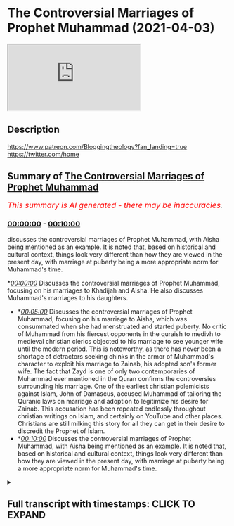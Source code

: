 # The Controversial Marriages of Prophet Muhammad (2021-04-03)

<iframe loading='lazy' src='https://www.youtube.com/embed/rVujj3YWdYU'></iframe>

## Description

https://www.patreon.com/Bloggingtheology?fan_landing=true
https://twitter.com/home

## Summary of [The Controversial Marriages of Prophet Muhammad](https://www.youtube.com/watch?v=rVujj3YWdYU)


*<span style="color:red; font-size:125%">This summary is AI generated - there may be inaccuracies</span>. [](/)*

### [00:00:00](https://www.youtube.com/watch?v=rVujj3YWdYU&t=0) - [00:10:00](https://www.youtube.com/watch?v=rVujj3YWdYU&t=600)

 discusses the controversial marriages of Prophet Muhammad, with Aisha being mentioned as an example. It is noted that, based on historical and cultural context, things look very different than how they are viewed in the present day, with marriage at puberty being a more appropriate norm for Muhammad's time.

**[00:00:00](https://www.youtube.com/watch?v=rVujj3YWdYU&t=0)* Discusses the controversial marriages of Prophet Muhammad, focusing on his marriages to Khadijah and Aisha. He also discusses Muhammad's marriages to his daughters.
* **[00:05:00](https://www.youtube.com/watch?v=rVujj3YWdYU&t=300)* Discusses the controversial marriages of Prophet Muhammad, focusing on his marriage to Aisha, which was consummated when she had menstruated and started puberty. No critic of Muhammad from his fiercest opponents in the quraish to medivh to medieval christian clerics objected to his marriage to see younger wife until the modern period. This is noteworthy, as there has never been a shortage of detractors seeking chinks in the armor of Muhammad's character to exploit his marriage to Zainab, his adopted son's former wife. The fact that Zayd is one of only two contemporaries of Muhammad ever mentioned in the Quran confirms the controversies surrounding his marriage. One of the earliest christian polemicists against Islam, John of Damascus, accused Muhammad of tailoring the Quranic laws on marriage and adoption to legitimize his desire for Zainab. This accusation has been repeated endlessly throughout christian writings on Islam, and certainly on YouTube and other places. Christians are still milking this story for all they can get in their desire to discredit the Prophet of Islam.
* **[00:10:00](https://www.youtube.com/watch?v=rVujj3YWdYU&t=600)* Discusses the controversial marriages of Prophet Muhammad, with Aisha being mentioned as an example. It is noted that, based on historical and cultural context, things look very different than how they are viewed in the present day, with marriage at puberty being a more appropriate norm for Muhammad's time.

<details><summary><h2>Full transcript with timestamps: CLICK TO EXPAND</h2></summary>

[0:00:02](https://youtu.be/rVujj3YWdYU?t=2) Perhaps more than any other feature of the 
prophet Muhammad's life, his marriages have    
[0:00:07](https://youtu.be/rVujj3YWdYU?t=7) proved controversial whether it be the marriage 
to Aisha at a very young age, or his polygamy,    
[0:00:15](https://youtu.be/rVujj3YWdYU?t=15) he married so many wives or his marriage to Zainab 
um this had caused well quite some scandal in some    
[0:00:23](https://youtu.be/rVujj3YWdYU?t=23) western particularly the last marriage to zainab 
has caused scandal almost from the very beginning    
[0:00:29](https://youtu.be/rVujj3YWdYU?t=29) so i just wanted to um look at some expert opinion 
on this from the west from western scholarship and    
[0:00:36](https://youtu.be/rVujj3YWdYU?t=36) i'm just wanted to read from this book called 
'Muhammed A Very Short Introduction, by Jonathan A    
[0:00:42](https://youtu.be/rVujj3YWdYU?t=42) C Brown, and this Very Short Introduction is 
part of a series of books for anyone wanting    
[0:00:48](https://youtu.be/rVujj3YWdYU?t=48) stimulating introductions to a new subject they're 
all written by experts chosen by Oxford University    
[0:00:55](https://youtu.be/rVujj3YWdYU?t=55) Press and they published in more than 25 languages, 
and they cover everything from advertising,    
[0:01:01](https://youtu.be/rVujj3YWdYU?t=61) african history, animal rights, anti-semitism, 
ethics, Galileo, galaxies - you name it they    
[0:01:07](https://youtu.be/rVujj3YWdYU?t=67) cover it! Sociology, socialism, 
theology, United Nations, paganism, cancer,    
[0:01:13](https://youtu.be/rVujj3YWdYU?t=73) the Vikings, witchcraft, you name it it's covered. 
So they picked a top expert to write this    
[0:01:20](https://youtu.be/rVujj3YWdYU?t=80) uh little book on Muhammad, and I do recommend it 
it's superb and and Jonathan A    
[0:01:27](https://youtu.be/rVujj3YWdYU?t=87) C Brown has written a section called 'Muhammad'S 
marriages in context', there's a very short section    
[0:01:33](https://youtu.be/rVujj3YWdYU?t=93) i just wanted to share with you. Who is Jonathan 
AC Brown? He's a professor of Islamic studies    
[0:01:39](https://youtu.be/rVujj3YWdYU?t=99) at Georgetown University in 
Washington DC. He's an American and he has     
[0:01:47](https://youtu.be/rVujj3YWdYU?t=107) published in the fields of hadith (his PhD was in 
hadith), Islamic law, Sufism, Arabic lexical theory,    
[0:01:56](https://youtu.be/rVujj3YWdYU?t=116) and pre-Islamic poetry. On the back it's got some 
rave reviews: John L. Esposito, who's a professor    
[0:02:02](https://youtu.be/rVujj3YWdYU?t=122) at Georgetown University, an expert on Islam, 
says "This is a masterful treatment informed by    
[0:02:09](https://youtu.be/rVujj3YWdYU?t=129) first-rate scholarship yet engaging, accessible, 
and distinctively different from previous books    
[0:02:15](https://youtu.be/rVujj3YWdYU?t=135) on Muhammad." So what does Jonathan AC Brown 
have to tell us about Muhammad's marriages in    
[0:02:23](https://youtu.be/rVujj3YWdYU?t=143) context? Well I think he shares, there's some 
quite interesting information to help really    
[0:02:28](https://youtu.be/rVujj3YWdYU?t=148) contextualize this whole subject in a very helpful 
way so more than any other feature of Muhammad's    
[0:02:35](https://youtu.be/rVujj3YWdYU?t=155) life his many marriages have consistently struck 
and bewildered western readers since the rise of    
[0:02:42](https://youtu.be/rVujj3YWdYU?t=162) islam the prophet's polygamy and the chronic 
ruling that muslim men can marry up to four women    
[0:02:49](https://youtu.be/rVujj3YWdYU?t=169) at a time the prophet was allowed more because 
it was believed that he would never mistreat    
[0:02:55](https://youtu.be/rVujj3YWdYU?t=175) any of his wives created early on in medieval 
christendom an image of muhammad as lustful    
[0:03:03](https://youtu.be/rVujj3YWdYU?t=183) prior to christianity however the near east 
from pharonic egypt to ancient mesopotamia    
[0:03:10](https://youtu.be/rVujj3YWdYU?t=190) was a world in which political polygamy was not 
foreign at all for most men it would have been    
[0:03:16](https://youtu.be/rVujj3YWdYU?t=196) too expensive but for rulers or men of great 
import it was an expectable tool of politics    
[0:03:24](https://youtu.be/rVujj3YWdYU?t=204) and propagation perhaps the most famous example 
exemplar for harem politics that's not haram    
[0:03:31](https://youtu.be/rVujj3YWdYU?t=211) but harem politics was king solomon whom the bible 
says had 700 wives and 300 concubines you can read    
[0:03:40](https://youtu.be/rVujj3YWdYU?t=220) all about that in one kings chapter 11. among 
them was the daughter of the pharaoh of egypt    
[0:03:46](https://youtu.be/rVujj3YWdYU?t=226) whom he had married to cement an alliance indeed 
looked at through a political lens muhammad's    
[0:03:54](https://youtu.be/rVujj3YWdYU?t=234) marriages worked towards clear political goals 
his marriage to khadijah of course had predated    
[0:04:02](https://youtu.be/rVujj3YWdYU?t=242) his prophethood and she remained 
his only wife until she died let    
[0:04:08](https://youtu.be/rVujj3YWdYU?t=248) us look at whom the prophet married after 
that and to whom he married his daughters    
[0:04:14](https://youtu.be/rVujj3YWdYU?t=254) muhammad married the daughters of abu bakr and 
umar and married his own daughters to uthman and    
[0:04:21](https://youtu.be/rVujj3YWdYU?t=261) ali these four men were the first four rulers 
of the muslim state after the prophet's death    
[0:04:29](https://youtu.be/rVujj3YWdYU?t=269) muhammad also married the daughter of abu sufyan 
as well as the sister of abbas's wife maymunna    
[0:04:36](https://youtu.be/rVujj3YWdYU?t=276) who was also the aunt of khalid bin al-walid the 
great general abu sufyan's son muawiwa founded the    
[0:04:45](https://youtu.be/rVujj3YWdYU?t=285) umayyad caliphate after ali's death in 660 ce 
and khalid was a leading general of the muslim    
[0:04:53](https://youtu.be/rVujj3YWdYU?t=293) armies the prophet's marriages and those of 
his family thus helped to create the network    
[0:05:00](https://youtu.be/rVujj3YWdYU?t=300) that provided the leadership of the muslim 
community in the century after muhammad's death    
[0:05:07](https://youtu.be/rVujj3YWdYU?t=307) the prophet also entered into other politically 
potent marriages he were the daughter of the    
[0:05:14](https://youtu.be/rVujj3YWdYU?t=314) jewish chief of khabar as well as numerous women 
from leading arab tribes the fact that we know    
[0:05:22](https://youtu.be/rVujj3YWdYU?t=322) nothing more than the tribal identities of 
two of these women further demonstrate that    
[0:05:28](https://youtu.be/rVujj3YWdYU?t=328) it was the political relationship that 
muhammad was fostering that mattered    
[0:05:34](https://youtu.be/rVujj3YWdYU?t=334) there is nothing more controversial to the modern 
reader than muhammad's marriage to aisha who is    
[0:05:40](https://youtu.be/rVujj3YWdYU?t=340) believed to have been between nine and ten years 
old when the marriage was consummated the most    
[0:05:47](https://youtu.be/rVujj3YWdYU?t=347) reliable historical sources on this marriage 
are the sahih hadith collections of al-bukhari    
[0:05:54](https://youtu.be/rVujj3YWdYU?t=354) and muslim interestingly no critic of muhammad 
from his fiercest opponents in the quraish    
[0:06:02](https://youtu.be/rVujj3YWdYU?t=362) to medivh to medieval christian clerics objected 
to his marriage to see younger wife until    
[0:06:09](https://youtu.be/rVujj3YWdYU?t=369) the modern period this is noteworthy since there 
has certainly never been a shortage of detractors    
[0:06:17](https://youtu.be/rVujj3YWdYU?t=377) seeking chinks in the armor of muhammad's 
character to exploit his marriage to zainab    
[0:06:25](https://youtu.be/rVujj3YWdYU?t=385) his adopted son's former wife which attracted 
criticism even during muhammad's own lifetime    
[0:06:32](https://youtu.be/rVujj3YWdYU?t=392) the fact that zayd is one of only two 
contemporaries of muhammad ever mentioned    
[0:06:37](https://youtu.be/rVujj3YWdYU?t=397) in the quran the other is abu lahab as well as 
the book's sizable passage on the zainab episode    
[0:06:44](https://youtu.be/rVujj3YWdYU?t=404) testifies to the controversies 
surrounding muhammad's marriage to her    
[0:06:49](https://youtu.be/rVujj3YWdYU?t=409) one of the earliest christian polemicists 
against islam john of damascus he died in 749    
[0:06:57](https://youtu.be/rVujj3YWdYU?t=417) accused muhammad of tailoring the quranic laws 
on marriage and adoption to legitimize his desire    
[0:07:05](https://youtu.be/rVujj3YWdYU?t=425) for zainab this accusation has been repeated 
endlessly throughout christian writings    
[0:07:11](https://youtu.be/rVujj3YWdYU?t=431) on islam and certainly on youtube and other 
places christians are still milking this    
[0:07:16](https://youtu.be/rVujj3YWdYU?t=436) story for all they can get in their desire to 
discredit the prophet of islam the 13th century    
[0:07:23](https://youtu.be/rVujj3YWdYU?t=443) english historian matthew paris for example 
wrote in his great chronicle that muhammad had    
[0:07:29](https://youtu.be/rVujj3YWdYU?t=449) pronounced polygamy permissible to cover up an 
affair with a servant presumably zade's wife    
[0:07:38](https://youtu.be/rVujj3YWdYU?t=458) the reason that no pre-modern critics paid 
attention to the prophet marriage prophet's    
[0:07:43](https://youtu.be/rVujj3YWdYU?t=463) marriage to a ten-year-old was because marrying 
girls considered underage today was commonplace    
[0:07:51](https://youtu.be/rVujj3YWdYU?t=471) in the pre-modern world it was a common reality 
then under roman law the earliest permitted age    
[0:07:58](https://youtu.be/rVujj3YWdYU?t=478) for marriage was 12. in the heyday of the roman 
empire that's the second century a.d by 14 a girl    
[0:08:06](https://youtu.be/rVujj3YWdYU?t=486) was considered an adult whose primary purpose 
was marriage in many pre-modern law codes such    
[0:08:14](https://youtu.be/rVujj3YWdYU?t=494) as the hebrew biblical law and the salic frankish 
law marriage age was not a question at all it was    
[0:08:22](https://youtu.be/rVujj3YWdYU?t=502) assumed that when a girl reached puberty and was 
able to bear children she was ready for marriage    
[0:08:29](https://youtu.be/rVujj3YWdYU?t=509) so basically the the biblical norm uh for marriage 
age of marriage was puberty whenever that might be    
[0:08:37](https://youtu.be/rVujj3YWdYU?t=517) as a result we find that average 
marriage ages in the pre-modern world    
[0:08:42](https://youtu.be/rVujj3YWdYU?t=522) were remarkably young surviving evidence from 
several centuries of imperial roman history    
[0:08:50](https://youtu.be/rVujj3YWdYU?t=530) suggests that as many as eight percent married 
at ten or eleven that's one in ten in italy in    
[0:08:58](https://youtu.be/rVujj3YWdYU?t=538) the thirteen hundreds and fourteen hundreds the 
average age for women was sixteen to seventeen    
[0:09:04](https://youtu.be/rVujj3YWdYU?t=544) even in the 1861 census in england over 
350 women married under the age of 15    
[0:09:12](https://youtu.be/rVujj3YWdYU?t=552) in just two counties that year according 
to both christian and muslim teachings    
[0:09:18](https://youtu.be/rVujj3YWdYU?t=558) the virgin mary was not the mature maternal figure 
seen in artwork about the bible she was at most in    
[0:09:26](https://youtu.be/rVujj3YWdYU?t=566) her mid-teens having only just begun menstruating 
and is reported to have been as young as 10 years    
[0:09:34](https://youtu.be/rVujj3YWdYU?t=574) old muhammad's decision to consummate his marriage 
to a ten-year-old would have been based on the    
[0:09:41](https://youtu.be/rVujj3YWdYU?t=581) same criteria as most pre-modern societies aisha's 
sexual maturity and readiness to bear a child    
[0:09:51](https://youtu.be/rVujj3YWdYU?t=591) consummation of the marriage would have occurred 
when she had menstruated and started puberty as    
[0:09:58](https://youtu.be/rVujj3YWdYU?t=598) the great muslim historian al tabari died 923 
reported at the time of her marriage contract    
[0:10:06](https://youtu.be/rVujj3YWdYU?t=606) aisha was young and not capable of intercourse 
three or four years later however she was able    
[0:10:15](https://youtu.be/rVujj3YWdYU?t=615) aisha herself would later remark that a girl 
can menstruate as young as nine and thus become    
[0:10:23](https://youtu.be/rVujj3YWdYU?t=623) a woman so i think i'll end the quote there so 
that's absolutely fascinating i think when you    
[0:10:30](https://youtu.be/rVujj3YWdYU?t=630) have a scholarly objective analysis of muhammad's 
marriages in their historical and cultural context    
[0:10:38](https://youtu.be/rVujj3YWdYU?t=638) things look very very different than our local 
very recent historical obsession with uh related    
[0:10:45](https://youtu.be/rVujj3YWdYU?t=645) issues like this so i think it's very very uh 
interesting and also the biblical norm as well uh    
[0:10:51](https://youtu.be/rVujj3YWdYU?t=651) marriage at puberty uh which would have mohammed's 
own marriages would have fitted in quite neatly    
[0:10:56](https://youtu.be/rVujj3YWdYU?t=656) with that paradigm as well so as i was saying i 
do uh recommend uh this book it is very short but    
[0:11:02](https://youtu.be/rVujj3YWdYU?t=662) it's packed full of useful scholarly and uh first 
first-rate scholarship as it says on the back here    
[0:11:09](https://youtu.be/rVujj3YWdYU?t=669) published by oxford university press it's quite 
cheap and have a look at the other items uh in    
[0:11:14](https://youtu.be/rVujj3YWdYU?t=674) their series as well i've learnt a great deal on 
many other subjects uh from experts in the field    
[0:11:19](https://youtu.be/rVujj3YWdYU?t=679) who produce these little booklets so there we go 
i hope you found that interesting until next time  
</details>
